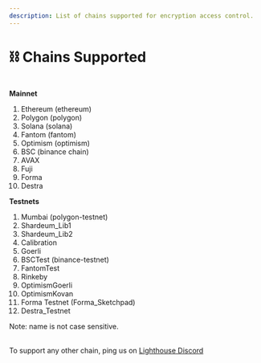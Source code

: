 ```yaml
---
description: List of chains supported for encryption access control.
---
```


# ⛓️ Chains Supported

\
**Mainnet**

1. Ethereum (ethereum)
2. Polygon (polygon)
3. Solana (solana)
4. Fantom (fantom)
5. Optimism (optimism)
6. BSC (binance chain)
7. AVAX
8. Fuji
9. Forma
10. Destra

**Testnets**

1. Mumbai (polygon-testnet)
2. Shardeum\_Lib1
3. Shardeum\_Lib2
4. Calibration
5. Goerli
6. BSCTest (binance-testnet)
7. FantomTest
8. Rinkeby
9. OptimismGoerli
10. OptimismKovan
11. Forma Testnet (Forma\_Sketchpad)
12. Destra\_Testnet

Note: name is not case sensitive.

\
To support any other chain, ping us on [Lighthouse Discord](https://discord.com/invite/c4a4CGCdJG)

